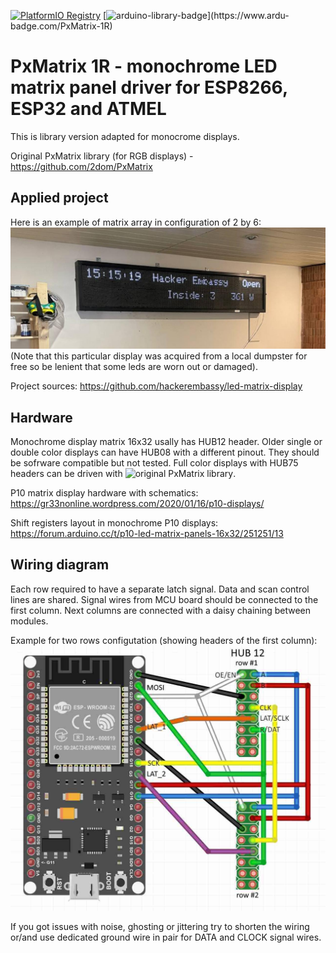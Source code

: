 [![PlatformIO Registry](https://badges.registry.platformio.org/packages/tort32/library/PxMatrix-1R.svg)](https://registry.platformio.org/libraries/tort32/PxMatrix-1R)
[![arduino-library-badge](https://www.ardu-badge.com/badge/PxMatrix-1R.svg?)](https://www.ardu-badge.com/PxMatrix-1R)

# PxMatrix 1R - monochrome LED matrix panel driver for ESP8266, ESP32 and ATMEL

This is library version adapted for monocrome displays.

Original PxMatrix library (for RGB displays) - https://github.com/2dom/PxMatrix

## Applied project
Here is an example of matrix array in configuration of 2 by 6:
![Matrix array](https://github.com/tort32/PxMatrix/blob/main/docs/example_photo_6x2_modules.jpg "Array of 2 by 6 display modules")
(Note that this particular display was acquired from a local dumpster for free so be lenient that some leds are worn out or damaged).

Project sources: https://github.com/hackerembassy/led-matrix-display

## Hardware

Monochrome display matrix 16x32 usally has HUB12 header.
Older single or double color displays can have HUB08 with a different pinout. They should be sofrware compatible but not tested.
Full color displays with HUB75 headers can be driven with ![original PxMatrix library](https://github.com/2dom/PxMatrix).

P10 matrix display hardware with schematics:
https://gr33nonline.wordpress.com/2020/01/16/p10-displays/

Shift registers layout in monochrome P10 displays:
https://forum.arduino.cc/t/p10-led-matrix-panels-16x32/251251/13

## Wiring diagram
Each row required to have a separate latch signal. Data and scan control lines are shared.
Signal wires from MCU board should be connected to the first column. Next columns are connected with a daisy chaining between modules.

Example for two rows configutation (showing headers of the first column):
![Wiring diagram](https://github.com/tort32/PxMatrix/blob/main/docs/multiple_rows_connection.jpg "Wiring diagram")

If you got issues with noise, ghosting or jittering try to shorten the wiring or/and use dedicated ground wire in pair for DATA and CLOCK signal wires.
